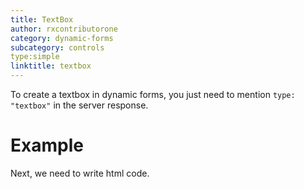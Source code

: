 ```yaml
---
title: TextBox
author: rxcontributorone
category: dynamic-forms
subcategory: controls
type:simple
linktitle: textbox
---
```


<div class="title-bar"><p>

To create a textbox in dynamic forms, you just need to mention `type: "textbox"` in the server response.</p></div>

# Example

<div component="app-code" key="Textbox-complete-component"></div> 
Next, we need to write html code.
<div component="app-code" key="Textbox-complete-html"></div> 
<div component="app-example-runner" ref-component="app-textbox-complete"></div>